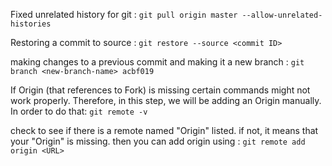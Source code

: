 Fixed unrelated history for git :
`git pull origin master --allow-unrelated-histories`

Restoring a commit to source :
`git restore --source <commit ID>`

making changes to a previous commit and making it a new branch :
`git branch <new-branch-name> acbf019`

If Origin (that references to Fork) is missing certain commands might not work properly. Therefore, in this step, we will be adding an Origin manually. In order to do that: ` git remote -v `

check to see if there is a remote named "Origin" listed. if not, it means that your "Origin" is missing. then you can add origin using : ` git remote add origin <URL> `